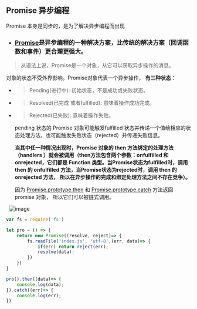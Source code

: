 ## Promise 异步编程

Promise 本身是同步的，是为了解决异步编程而出现

* ### [Promise](https://developer.mozilla.org/zh-CN/docs/Web/JavaScript/Reference/Global_Objects/Promise)是异步编程的一种解决方案，比传统的解决方案（回调函数和事件）更合理更强大。

>从语法上说，Promise是一个对象，从它可以获取异步操作的消息。

对象的状态不受外界影响。Promise对象代表一个异步操作， **有三种状态：**

* >Pending(进行中): 初始状态，不是成功或失败状态。
    
* >Resolved(已完成 或者fulfilled): 意味着操作成功完成。
    
* >Rejected(已失败): 意味着操作失败。
   
   pending 状态的 Promise 对象可能触发fulfilled 状态并传递一个值给相应的状态处理方法，也可能触发失败状态（rejected）并传递失败信息。
   
   **当其中任一种情况出现时，Promise 对象的 then 方法绑定的处理方法（handlers ）就会被调用（then方法包含两个参数：onfulfilled 和 onrejected，它们都是 Function 类型。当Promise状态为fulfilled时，调用 then 的 onfulfilled 方法，当Promise状态为rejected时，调用 then 的 onrejected 方法， 所以在异步操作的完成和绑定处理方法之间不存在竞争）。**
   
   因为 [Promise.prototype.then](https://developer.mozilla.org/zh-CN/docs/Web/JavaScript/Reference/Global_Objects/Promise/then) 和 [Promise.prototype.catch](https://developer.mozilla.org/zh-CN/docs/Web/JavaScript/Reference/Global_Objects/Promise/catch) 方法返回promise 对象， 所以它们可以被链式调用。
   
   ![image](https://raw.githubusercontent.com/Herryheng/JavascriptCode/master/images/promises.png)

```javascript
var fs = require('fs')

let pro = () => {
    return new Promise((resolve, reject)=> {
        fs.readFile('index.js', 'utf-8',(err, data)=> {
            if(err) return reject(err);
            resolve(data);
        })
    })
}

pro().then((data)=> {
    console.log(data);
}).catch((err)=> {
    console.log(err);
})
```
